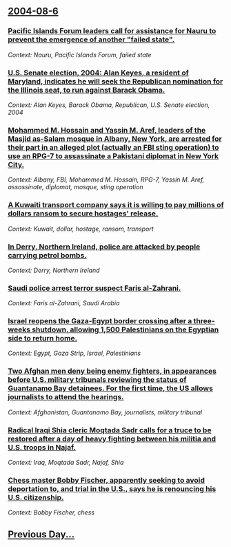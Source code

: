 ## [2004-08-6](/news/2004/08/6/index.md)

### [ Pacific Islands Forum leaders call for assistance for Nauru to prevent the emergence of another "failed state". ](/news/2004/08/6/pacific-islands-forum-leaders-call-for-assistance-for-nauru-to-prevent-the-emergence-of-another-failed-state.md)
_Context: Nauru, Pacific Islands Forum, failed state_

### [ U.S. Senate election, 2004: Alan Keyes, a resident of Maryland, indicates he will seek the Republican nomination for the Illinois seat, to run against Barack Obama. ](/news/2004/08/6/u-s-senate-election-2004-alan-keyes-a-resident-of-maryland-indicates-he-will-seek-the-republican-nomination-for-the-illinois-seat-to.md)
_Context: Alan Keyes, Barack Obama, Republican, U.S. Senate election, 2004_

### [ Mohammed M. Hossain and Yassin M. Aref, leaders of the Masjid as-Salam mosque in Albany, New York, are arrested for their part in an alleged plot (actually an FBI sting operation) to use an RPG-7 to assassinate a Pakistani diplomat in New York City. ](/news/2004/08/6/mohammed-m-hossain-and-yassin-m-aref-leaders-of-the-masjid-as-salam-mosque-in-albany-new-york-are-arrested-for-their-part-in-an-allege.md)
_Context: Albany, FBI, Mohammed M. Hossain, RPG-7, Yassin M. Aref, assassinate, diplomat, mosque, sting operation_

### [ A Kuwaiti transport company says it is willing to pay millions of dollars ransom to secure hostages' release. ](/news/2004/08/6/a-kuwaiti-transport-company-says-it-is-willing-to-pay-millions-of-dollars-ransom-to-secure-hostages-release.md)
_Context: Kuwait, dollar, hostage, ransom, transport_

### [ In Derry, Northern Ireland, police are attacked by people carrying petrol bombs. ](/news/2004/08/6/in-derry-northern-ireland-police-are-attacked-by-people-carrying-petrol-bombs.md)
_Context: Derry, Northern Ireland_

### [ Saudi police arrest terror suspect Faris al-Zahrani. ](/news/2004/08/6/saudi-police-arrest-terror-suspect-faris-al-zahrani.md)
_Context: Faris al-Zahrani, Saudi Arabia_

### [ Israel reopens the Gaza-Egypt border crossing after a three-weeks shutdown, allowing 1,500 Palestinians on the Egyptian side to return home. ](/news/2004/08/6/israel-reopens-the-gazaaegypt-border-crossing-after-a-three-weeks-shutdown-allowing-1-500-palestinians-on-the-egyptian-side-to-return-ho.md)
_Context: Egypt, Gaza Strip, Israel, Palestinians_

### [ Two Afghan men deny being enemy fighters, in appearances before U.S. military tribunals reviewing the status of Guantanamo Bay detainees. For the first time, the US allows journalists to attend the hearings. ](/news/2004/08/6/two-afghan-men-deny-being-enemy-fighters-in-appearances-before-u-s-military-tribunals-reviewing-the-status-of-guantanamo-bay-detainees-f.md)
_Context: Afghanistan, Guantanamo Bay, journalists, military tribunal_

### [ Radical Iraqi Shia cleric Moqtada Sadr calls for a truce to be restored after a day of heavy fighting between his militia and U.S. troops in Najaf. ](/news/2004/08/6/radical-iraqi-shia-cleric-moqtada-sadr-calls-for-a-truce-to-be-restored-after-a-day-of-heavy-fighting-between-his-militia-and-u-s-troops-i.md)
_Context: Iraq, Moqtada Sadr, Najaf, Shia_

### [ Chess master Bobby Fischer, apparently seeking to avoid deportation to, and trial in the U.S., says he is renouncing his U.S. citizenship. ](/news/2004/08/6/chess-master-bobby-fischer-apparently-seeking-to-avoid-deportation-to-and-trial-in-the-u-s-says-he-is-renouncing-his-u-s-citizenship.md)
_Context: Bobby Fischer, chess_

## [Previous Day...](/news/2004/08/5/index.md)

